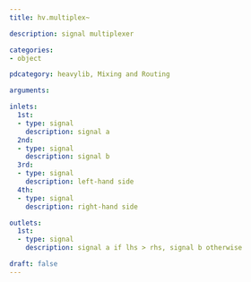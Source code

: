```yaml
---
title: hv.multiplex~

description: signal multiplexer

categories:
- object

pdcategory: heavylib, Mixing and Routing

arguments:

inlets:
  1st:
  - type: signal
    description: signal a
  2nd:
  - type: signal
    description: signal b
  3rd:
  - type: signal
    description: left-hand side
  4th:
  - type: signal
    description: right-hand side

outlets:
  1st:
  - type: signal
    description: signal a if lhs > rhs, signal b otherwise

draft: false
---
```


